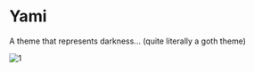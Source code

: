 # Yami
A theme that represents darkness... 
(quite literally a goth theme)

![1](https://github.com/rennpy/yami-theme/assets/158360149/3a3769ec-3a47-4610-86fb-ea7b7d93c9bb)
